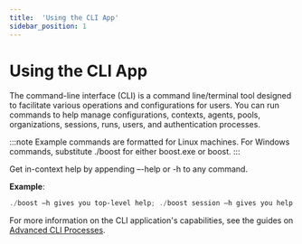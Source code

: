 ```yaml
---
title:  'Using the CLI App'
sidebar_position: 1
---
```

# Using the CLI App 

The command-line interface (CLI) is a command line/terminal tool designed to facilitate various operations and configurations for users. You can run commands to help manage configurations, contexts, agents, pools, organizations, sessions, runs, users, and authentication processes.

:::note
Example commands are formatted for Linux machines. For Windows commands, substitute ./boost for either boost.exe or boost.
::: 


Get in-context help by appending –-help or -h to any command.  

**Example**:

```powershell
./boost –h gives you top-level help; ./boost session –h gives you help with sessions. 
```
For more information on the CLI application's capabilities, see the guides on [Advanced CLI Processes](/docs/juice/pro-users/cli-app/advanced-cli/advanced-cli.md).   